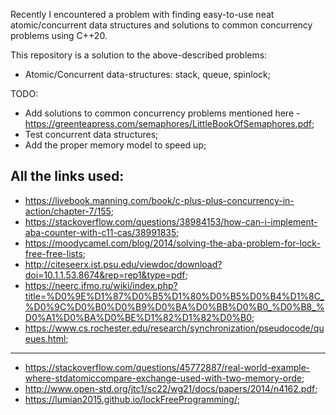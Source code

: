 Recently I encountered a problem with finding easy-to-use neat atomic/concurrent data structures and solutions to common concurrency problems using C++20.

This repository is a solution to the above-described problems:
- Atomic/Concurrent data-structures: stack, queue, spinlock;

TODO:
- Add solutions to common concurrency problems mentioned here - https://greenteapress.com/semaphores/LittleBookOfSemaphores.pdf;
- Test concurrent data structures;
- Add the proper memory model to speed up;

All the links used:
--------------------------------------------------------------------------------------
- https://livebook.manning.com/book/c-plus-plus-concurrency-in-action/chapter-7/155;
- https://stackoverflow.com/questions/38984153/how-can-i-implement-aba-counter-with-c11-cas/38991835;
- https://moodycamel.com/blog/2014/solving-the-aba-problem-for-lock-free-free-lists;
- http://citeseerx.ist.psu.edu/viewdoc/download?doi=10.1.1.53.8674&rep=rep1&type=pdf;
- https://neerc.ifmo.ru/wiki/index.php?title=%D0%9E%D1%87%D0%B5%D1%80%D0%B5%D0%B4%D1%8C_%D0%9C%D0%B0%D0%B9%D0%BA%D0%BB%D0%B0_%D0%B8_%D0%A1%D0%BA%D0%BE%D1%82%D1%82%D0%B0;
- https://www.cs.rochester.edu/research/synchronization/pseudocode/queues.html;

--------------------------------------------------------------------------------------
- https://stackoverflow.com/questions/45772887/real-world-example-where-stdatomiccompare-exchange-used-with-two-memory-orde;
- http://www.open-std.org/jtc1/sc22/wg21/docs/papers/2014/n4162.pdf;
- https://lumian2015.github.io/lockFreeProgramming/;
